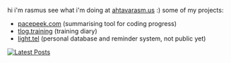 hi i'm rasmus see what i'm doing at [ahtavarasm.us](https://ahtavarasm.us) :)
some of my projects:
- [pacepeek.com](https://pacepeek.com) (summarising tool for coding progress)
- [tlog.training](https://tlog.training) (training diary)
- [light.tel](https://light.tel) (personal database and reminder system, not public yet)

[![Latest Posts](https://pacepeek.ngrok.app/readme_widget_svg/ahtavarasmus)](https://pacepeek.ngrok.app/profile/ahtavarasmus)

